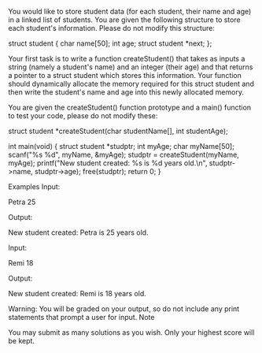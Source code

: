 You would like to store student data (for each student, their name and age) in a linked list of students. You are given the following structure to store each student's information. Please do not modify this structure:

struct student {
      char name[50];
      int age;
      struct student *next;
};

Your first task is to write a function createStudent() that takes as inputs a string (namely a student's name) and an integer (their age) and that returns a pointer to a struct student which stores this information. Your function should dynamically allocate the memory required for this struct student and then write the student's name and age into this newly allocated memory. 

You are given the createStudent() function prototype and a main() function to test your code, please do not modify these:

struct student *createStudent(char studentName[], int studentAge);

int main(void) {
    struct student *studptr;
    int myAge;
    char myName[50];
    scanf("%s %d", myName, &myAge);
    studptr = createStudent(myName, myAge);
    printf("New student created: %s is %d years old.\n", studptr->name, studptr->age);
    free(studptr);
    return 0;
}

Examples
Input:

Petra 25

Output:

New student created: Petra is 25 years old.   

Input:

Remi 18

Output:

New student created: Remi is 18 years old.   

Warning: You will be graded on your output, so do not include any print statements that prompt a user for input.
Note

You may submit as many solutions as you wish. Only your highest score will be kept.